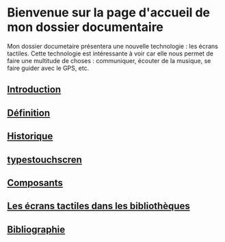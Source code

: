 # Bienvenue sur la page d'accueil de mon dossier documentaire 

Mon dossier documetaire présentera une nouvelle technologie : les écrans tactiles. Cette technologie est intéressante à voir car elle nous permet de faire une multitude de choses : communiquer, écouter de la musique, se faire guider avec le GPS, etc.


## [Introduction](Introduction.md)

## [Définition](Definition.md)

## [Historique](Historique.md)

## [typestouchscren](typestouchscreen.md)

## [Composants](composants.md)
 
## [Les écrans tactiles dans les bibliothèques](lesecranstactilesdanslesbibliotheques)

## [Bibliographie](bibliographie.md)



